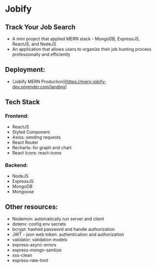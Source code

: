 # Jobify

## Track Your Job Search

- A mini project that applied MERN stack - MongoDB, ExpressJS, ReactJS, and NodeJS
- An application that allows users to organize their job hunting process professionally and efficiently

## Deployment:

- (Jobify MERN Production)[https://mern-jobify-dev.onrender.com/landing]

## Tech Stack

### Frontend:

- ReactJS
- Styled Component
- Axios: sending requests
- React Router
- Recharts: for graph and chart
- React Icons: react-icons

### Backend:

- NodeJS
- ExpressJS
- MongoDB
- Mongoose

## Other resources:

- Nodemon: automatically run server and client
- dotenv: config env secrets
- bcrypt: hashed password and handle authorization
- JWT - json web token: authentication and authorization
- validator: validation models
- express-async-errors
- express-mongo-sanitize
- xss-clean
- express-rate-limit
